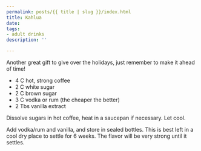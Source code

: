 ```yaml
---
permalink: posts/{{ title | slug }}/index.html
title: Kahlua
date: 
tags:
- adult drinks
description: ''

---
```

Another great gift to give over the holidays, just remember to make it ahead of time!

* 4 C hot, strong coffee
* 2 C white sugar
* 2 C brown sugar
* 3 C vodka or rum (the cheaper the better)
* 2 Tbs vanilla extract

Dissolve sugars in hot coffee, heat in a saucepan if necessary. Let cool.

Add vodka/rum and vanilla, and store in sealed bottles. This is best left in a cool dry place to settle for 6 weeks. The flavor will be very strong until it settles. 